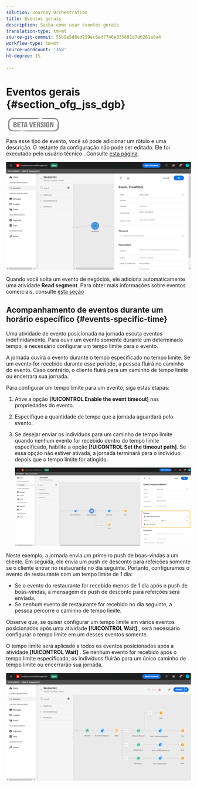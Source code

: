 ```yaml
---
solution: Journey Orchestration
title: Eventos gerais
description: Saiba como usar eventos gerais
translation-type: tm+mt
source-git-commit: 55b9e5d8ed259ec6ed7746e835691d7d6261a8a4
workflow-type: tm+mt
source-wordcount: '358'
ht-degree: 1%

---
```


# Eventos gerais {#section_ofg_jss_dgb}

![](../assets/do-not-localize/badge.png)

Para esse tipo de evento, você só pode adicionar um rótulo e uma descrição. O restante da configuração não pode ser editado. Ele foi executado pelo usuário técnico . Consulte [esta página](../event/about-events.md).

![](../assets/general-events.png)

Quando você solta um evento de negócios, ele adiciona automaticamente uma atividade **Read segment**. Para obter mais informações sobre eventos comerciais, consulte [esta seção](../event/about-events.md)

## Acompanhamento de eventos durante um horário específico {#events-specific-time}

Uma atividade de evento posicionada na jornada escuta eventos indefinidamente. Para ouvir um evento somente durante um determinado tempo, é necessário configurar um tempo limite para o evento.

A jornada ouvirá o evento durante o tempo especificado no tempo limite. Se um evento for recebido durante esse período, a pessoa fluirá no caminho do evento. Caso contrário, o cliente fluirá para um caminho de tempo limite ou encerrará sua jornada.

Para configurar um tempo limite para um evento, siga estas etapas:

1. Ative a opção **[!UICONTROL Enable the event timeout]** nas propriedades do evento.

1. Especifique a quantidade de tempo que a jornada aguardará pelo evento.

1. Se desejar enviar os indivíduos para um caminho de tempo limite quando nenhum evento for recebido dentro do tempo limite especificado, habilite a opção **[!UICONTROL Set the timeout path]**. Se essa opção não estiver ativada, a jornada terminará para o indivíduo depois que o tempo limite for atingido.

   ![](../assets/event-timeout.png)

Neste exemplo, a jornada envia um primeiro push de boas-vindas a um cliente. Em seguida, ele envia um push de desconto para refeições somente se o cliente entrar no restaurante no dia seguinte. Portanto, configuramos o evento de restaurante com um tempo limite de 1 dia:

* Se o evento do restaurante for recebido menos de 1 dia após o push de boas-vindas, a mensagem de push de desconto para refeições será enviada.
* Se nenhum evento de restaurante for recebido no dia seguinte, a pessoa percorre o caminho de tempo limite.

Observe que, se quiser configurar um tempo limite em vários eventos posicionados após uma atividade **[!UICONTROL Wait]** , será necessário configurar o tempo limite em um desses eventos somente.

O tempo limite será aplicado a todos os eventos posicionados após a atividade **[!UICONTROL Wait]** . Se nenhum evento for recebido após o tempo limite especificado, os indivíduos fluirão para um único caminho de tempo limite ou encerrarão sua jornada.

![](../assets/event-timeout-group.png)
